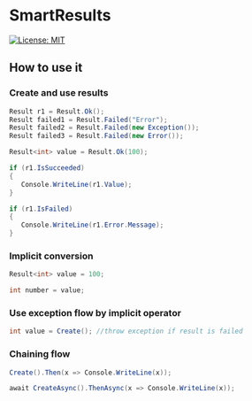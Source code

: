 # SmartResults

[![License: MIT](https://img.shields.io/badge/License-MIT-yellow.svg)](https://opensource.org/licenses/MIT)

## How to use it

### Create and use results
```csharp
Result r1 = Result.Ok();
Result failed1 = Result.Failed("Error");
Result failed2 = Result.Failed(new Exception());
Result failed3 = Result.Failed(new Error());

Result<int> value = Result.Ok(100);

if (r1.IsSucceeded)
{
   Console.WriteLine(r1.Value);
}

if (r1.IsFailed)
{
   Console.WriteLine(r1.Error.Message);
}
```

### Implicit conversion

```csharp
Result<int> value = 100;

int number = value;
```

### Use exception flow by implicit operator
```csharp
int value = Create(); //throw exception if result is failed
```


### Chaining flow

```csharp
Create().Then(x => Console.WriteLine(x));

await CreateAsync().ThenAsync(x => Console.WriteLine(x));
```

